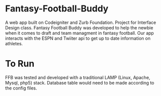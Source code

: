 Fantasy-Football-Buddy
======================

A web app built on Codeigniter and Zurb Foundation. Project for Interface Design class. Fantasy Football Buddy was developed to help the newbie when it comes to draft and team managment in fantasy football. Our app interacts with the ESPN and Twiiter api to get up to date information on athletes.

<h1>To Run</h1>

FFB was tested and developed with a traditional LAMP (Linux, Apache, Mysql, php5) stack. Database table would need to be made according to the config files.
